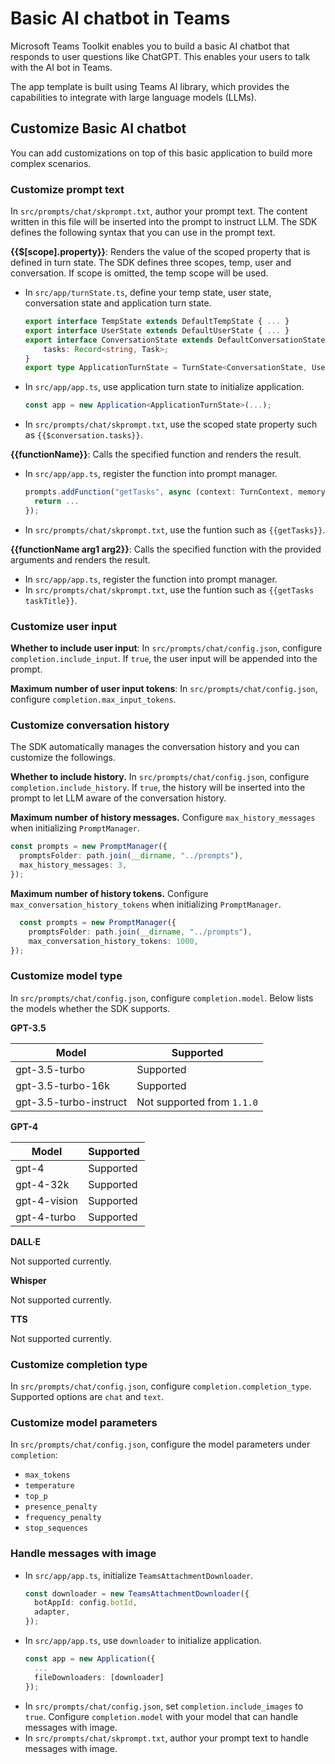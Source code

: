 # Basic AI chatbot in Teams

Microsoft Teams Toolkit enables you to build a basic AI chatbot that responds to user questions like ChatGPT. This enables your users to talk with the AI bot in Teams.

The app template is built using Teams AI library, which provides the capabilities to integrate with large language models (LLMs).

## Customize Basic AI chatbot

You can add customizations on top of this basic application to build more complex scenarios.

### Customize prompt text

In `src/prompts/chat/skprompt.txt`, author your prompt text. The content written in this file will be inserted into the prompt to instruct LLM. The SDK defines the following syntax that you can use in the prompt text.

**{{$[scope].property}}**: Renders the value of the scoped property that is defined in turn state. The SDK defines three scopes, temp, user and conversation. If scope is omitted, the temp scope will be used.
- In `src/app/turnState.ts`, define your temp state, user state, conversation state and application turn state.
    ```ts
    export interface TempState extends DefaultTempState { ... }
    export interface UserState extends DefaultUserState { ... }
    export interface ConversationState extends DefaultConversationState {
        tasks: Record<string, Task>;
    }
    export type ApplicationTurnState = TurnState<ConversationState, UserState, TempState>;
    ``` 
- In `src/app/app.ts`, use application turn state to initialize application.
    ```ts
    const app = new Application<ApplicationTurnState>(...);
    ```
- In `src/prompts/chat/skprompt.txt`, use the scoped state property such as `{{$conversation.tasks}}`.

**{{functionName}}**: Calls the specified function and renders the result.
- In `src/app/app.ts`, register the function into prompt manager.
    ```ts
    prompts.addFunction("getTasks", async (context: TurnContext, memory: Memory, functions: PromptFunctions, tokenizer: Tokenizer, args: string[]) => {
      return ...
    });
    ```
- In `src/prompts/chat/skprompt.txt`, use the funtion such as `{{getTasks}}`.

**{{functionName arg1 arg2}}**: Calls the specified function with the provided arguments and renders the result.
- In `src/app/app.ts`, register the function into prompt manager.
- In `src/prompts/chat/skprompt.txt`, use the funtion such as `{{getTasks taskTitle}}`.

### Customize user input

**Whether to include user input**: In `src/prompts/chat/config.json`, configure `completion.include_input`. If `true`, the user input will be appended into the prompt.

**Maximum number of user input tokens**: In `src/prompts/chat/config.json`, configure `completion.max_input_tokens`.

### Customize conversation history

The SDK automatically manages the conversation history and you can customize the followings.

**Whether to include history.** In `src/prompts/chat/config.json`, configure `completion.include_history`. If `true`, the history will be inserted into the prompt to let LLM aware of the conversation history.

**Maximum number of history messages.** Configure `max_history_messages` when initializing `PromptManager`.
```ts
const prompts = new PromptManager({
  promptsFolder: path.join(__dirname, "../prompts"),
  max_history_messages: 3,
});
```

**Maximum number of history tokens.** Configure `max_conversation_history_tokens` when initializing `PromptManager`.
```ts
  const prompts = new PromptManager({
    promptsFolder: path.join(__dirname, "../prompts"),
    max_conversation_history_tokens: 1000,
});
```

### Customize model type

In `src/prompts/chat/config.json`, configure `completion.model`. Below lists the models whether the SDK supports.

**GPT-3.5**

| Model | Supported |
|----------|------|
| gpt-3.5-turbo | Supported |
| gpt-3.5-turbo-16k | Supported |
| gpt-3.5-turbo-instruct| Not supported from `1.1.0` |

**GPT-4**

| Model | Supported |
|----------|------|
| gpt-4 | Supported |
| gpt-4-32k | Supported |
| gpt-4-vision | Supported |
| gpt-4-turbo | Supported |

**DALL·E**

Not supported currently.

**Whisper**

Not supported currently.

**TTS**

Not supported currently.

### Customize completion type

In `src/prompts/chat/config.json`, configure `completion.completion_type`. Supported options are `chat` and `text`.

### Customize model parameters

In `src/prompts/chat/config.json`, configure the model parameters under `completion`:
- `max_tokens`
- `temperature`
- `top_p`
- `presence_penalty`
- `frequency_penalty`
- `stop_sequences`

### Handle messages with image

- In `src/app/app.ts`, initialize `TeamsAttachmentDownloader`.
    ```ts
    const downloader = new TeamsAttachmentDownloader({
      botAppId: config.botId,
      adapter,
    });
    ```
- In `src/app/app.ts`, use `downloader` to initialize application.
    ```ts
    const app = new Application({
      ...
      fileDownloaders: [downloader]
    });
    ```
- In `src/prompts/chat/config.json`, set `completion.include_images` to `true`. Configure `completion.model` with your model that can handle messages with image.
- In `src/prompts/chat/skprompt.txt`, author your prompt text to handle messages with image.
